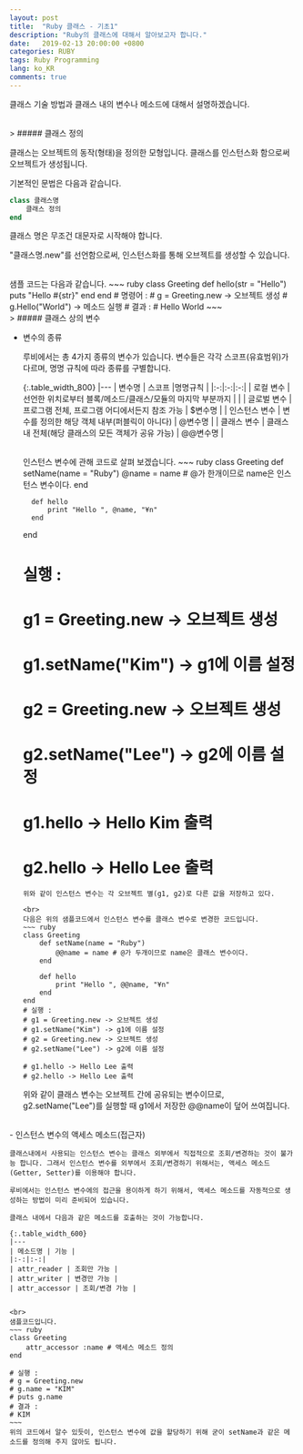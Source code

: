 ```yaml
---
layout: post
title:  "Ruby 클래스 - 기초1"
description: "Ruby의 클래스에 대해서 알아보고자 합니다."
date:   2019-02-13 20:00:00 +0800
categories: RUBY
tags: Ruby Programming
lang: ko_KR
comments: true
---
```


클래스 기술 방법과 클래스 내의 변수나 메소드에 대해서 설명하겠습니다. 


<br>
> ##### 클래스 정의

클래스는 오브젝트의 동작(형태)을 정의한 모형입니다. 클래스를 인스턴스화 함으로써 오브젝트가 생성됩니다. 

기본적인 문법은 다음과 같습니다. 
~~~ ruby
class 클래스명
    클래스 정의
end
~~~

클래스 명은 무조건 대문자로 시작해야 합니다. 

"클래스명.new"를 선언함으로써, 인스턴스화를 통해 오브젝트를 생성할 수 있습니다.

<br/>
샘플 코드는 다음과 같습니다. 
~~~ ruby
class Greeting
    def hello(str = "Hello")
        puts "Hello #{str}"
    end
end
# 명령어 : 
# g = Greeting.new  -> 오브젝트 생성
# g.Hello("World")  -> 메소드 실행
# 결과 :
# Hello World
~~~


<br>
> ##### 클래스 상의 변수

- 변수의 종류
  
    루비에서는 총 4가지 종류의 변수가 있습니다. 변수들은 각각 스코프(유효범위)가 다르며, 명명 규칙에 따라 종류를 구별합니다. 

    {:.table_width_800}
    |---
    | 변수명 | 스코프 |명명규칙 |
    |:-:|:-:|:-:|
    | 로컬 변수 | 선언한 위치로부터 블록/메소드/클래스/모듈의 마지막 부분까지 | |
    | 글로벌 변수 | 프로그램 전체, 프로그램 어디에서든지 참조 가능 | $변수명 |
    | 인스턴스 변수 | 변수를 정의한 해당 객체 내부(퍼블릭이 아니다) | @변수명 |
    | 클래스 변수 | 클래스 내 전체(해당 클래스의 모든 객체가 공유 가능) | @@변수명 |
    

    <br>
    인스턴스 변수에 관해 코드로 살펴 보겠습니다.
    ~~~ ruby
    class Greeting
        def setName(name = "Ruby")
            @name = name # @가 한개이므로 name은 인스턴스 변수이다.
        end

        def hello
            print "Hello ", @name, "¥n"
        end
    end
    # 실행 :
    # g1 = Greeting.new -> 오브젝트 생성
    # g1.setName("Kim") -> g1에 이름 설정
    # g2 = Greeting.new -> 오브젝트 생성
    # g2.setName("Lee") -> g2에 이름 설정

    # g1.hello -> Hello Kim 출력
    # g2.hello -> Hello Lee 출력
    ~~~
    위와 같이 인스턴스 변수는 각 오브젝트 별(g1, g2)로 다른 값을 저장하고 있다. 

    <br>
    다음은 위의 샘플코드에서 인스턴스 변수를 클래스 변수로 변경한 코드입니다. 
    ~~~ ruby
    class Greeting
        def setName(name = "Ruby")
            @@name = name # @가 두개이므로 name은 클래스 변수이다.
        end

        def hello
            print "Hello ", @@name, "¥n"
        end
    end
    # 실행 :
    # g1 = Greeting.new -> 오브젝트 생성
    # g1.setName("Kim") -> g1에 이름 설정
    # g2 = Greeting.new -> 오브젝트 생성
    # g2.setName("Lee") -> g2에 이름 설정

    # g1.hello -> Hello Lee 출력
    # g2.hello -> Hello Lee 출력
    ~~~
    위와 같이 클래스 변수는 오브젝트 간에 공유되는 변수이므로, g2.setName("Lee")를 실행할 때 g1에서 저장한 @@name이 덮어 쓰여집니다. 

<br>
- 인스턴스 변수의 액세스 메소드(접근자)
    
    클래스내에서 사용되는 인스턴스 변수는 클래스 외부에서 직접적으로 조회/변경하는 것이 불가능 합니다. 그래서 인스턴스 변수를 외부에서 조회/변경하기 위해서는, 액세스 메소드(Getter, Setter)를 이용해야 합니다. 

    루비에서는 인스턴스 변수에의 접근을 용이하게 하기 위해서, 액세스 메소드를 자동적으로 생성하는 방법이 미리 준비되어 있습니다. 
    
    클래스 내에서 다음과 같은 메소드를 호출하는 것이 가능합니다. 

    {:.table_width_600}
    |---
    | 메소드명 | 기능 |
    |:-:|:-:|
    | attr_reader | 조회만 가능 |
    | attr_writer | 변경만 가능 |
    | attr_accessor | 조회/변경 가능 |
    

    <br>
    샘플코드입니다. 
    ~~~ ruby
    class Greeting
        attr_accessor :name # 액세스 메소드 정의
    end

    # 실행 :
    # g = Greeting.new
    # g.name = "KIM"
    # puts g.name
    # 결과 : 
    # KIM
    ~~~
    위의 코드에서 알수 있듯이, 인스턴스 변수에 값을 할당하기 위해 굳이 setName과 같은 메소드를 정의해 주지 않아도 됩니다. 


<br><br><br>
